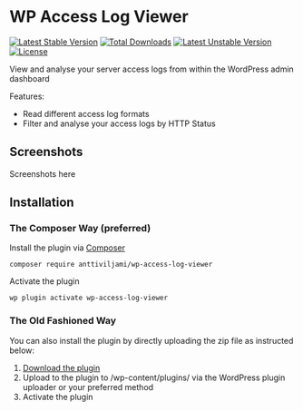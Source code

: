 # WP Access Log Viewer
[![Latest Stable Version](https://poser.pugx.org/anttiviljami/wp-access-log-viewer/v/stable)](https://packagist.org/packages/anttiviljami/wp-access-log-viewer) [![Total Downloads](https://poser.pugx.org/anttiviljami/wp-access-log-viewer/downloads)](https://packagist.org/packages/anttiviljami/wp-access-log-viewer) [![Latest Unstable Version](https://poser.pugx.org/anttiviljami/wp-access-log-viewer/v/unstable)](https://packagist.org/packages/anttiviljami/wp-access-log-viewer) [![License](https://poser.pugx.org/anttiviljami/wp-access-log-viewer/license)](https://packagist.org/packages/anttiviljami/wp-access-log-viewer)

View and analyse your server access logs from within the WordPress admin dashboard

Features:
- Read different access log formats
- Filter and analyse your access logs by HTTP Status

## Screenshots

Screenshots here

## Installation

### The Composer Way (preferred)

Install the plugin via [Composer](https://getcomposer.org/)
```
composer require anttiviljami/wp-access-log-viewer
```

Activate the plugin
```
wp plugin activate wp-access-log-viewer
```

### The Old Fashioned Way

You can also install the plugin by directly uploading the zip file as instructed below:

1. [Download the plugin](archive/master.zip)
2. Upload to the plugin to /wp-content/plugins/ via the WordPress plugin uploader or your preferred method
3. Activate the plugin

